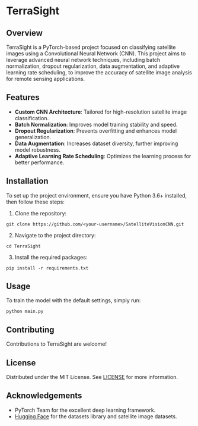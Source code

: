 # TerraSight

## Overview
TerraSight is a PyTorch-based project focused on classifying satellite images using a Convolutional Neural Network (CNN). This project aims to leverage advanced neural network techniques, including batch normalization, dropout regularization, data augmentation, and adaptive learning rate scheduling, to improve the accuracy of satellite image analysis for remote sensing applications.

## Features
- **Custom CNN Architecture**: Tailored for high-resolution satellite image classification.
- **Batch Normalization**: Improves model training stability and speed.
- **Dropout Regularization**: Prevents overfitting and enhances model generalization.
- **Data Augmentation**: Increases dataset diversity, further improving model robustness.
- **Adaptive Learning Rate Scheduling**: Optimizes the learning process for better performance.

## Installation
To set up the project environment, ensure you have Python 3.6+ installed, then follow these steps:

1. Clone the repository:
```
git clone https://github.com/<your-username>/SatelliteVisionCNN.git
```

2. Navigate to the project directory:
```
cd TerraSight
```

3. Install the required packages:
```
pip install -r requirements.txt
```

## Usage
To train the model with the default settings, simply run:
```
python main.py
```

## Contributing
Contributions to TerraSight are welcome! 

## License
Distributed under the MIT License. See [LICENSE](LICENSE) for more information.

## Acknowledgements
- PyTorch Team for the excellent deep learning framework.
- [Hugging Face](https://huggingface.co/) for the datasets library and satellite image datasets.
